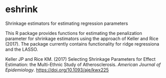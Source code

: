# eshrink
Shrinkage estimators for estimating regression parameters

This R package provides functions for estimating the penalization parameter
for shrinkage estimators using the approach of Keller and Rice (2017). The
package currently contains functionality for ridge regressiona and the LASSO.

Keller JP and Rice KM. (2017) Selecting Shrinkage Parameters for Effect Estimation:
the Multi-Ethnic Study of Atherosclerosis. *American Journal of Epidemiology*. 
https://doi.org/10.1093/aje/kwx225

